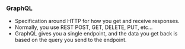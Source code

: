 
### GraphQL

- Specification around HTTP for how you get and receive responses.
- Normally, you use REST POST, GET, DELETE, PUT, etc...
- GraphQL gives you a single endpoint, and the data you get back is based on the query you send to the endpoint.
<!--stackedit_data:
eyJoaXN0b3J5IjpbLTEyOTA1NDczODZdfQ==
-->